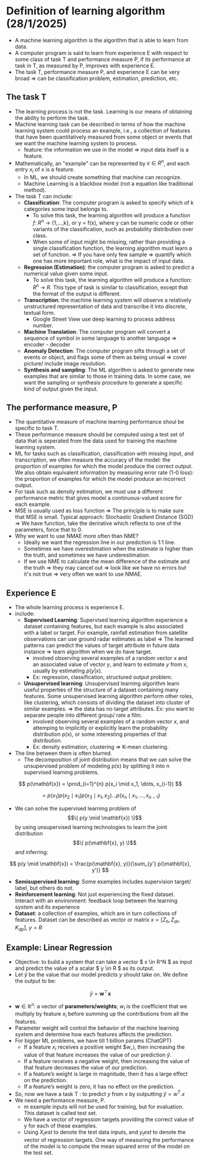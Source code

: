 # Definition of learning algorithm (28/1/2025)
* A machine learning algorithm is the algorithm that is able to learn from data.
* A computer program is said to learn from experience E with respect to some class of task T and performance measure P, if its performance at task in T, as measured by P, improves with experience E.
* The task T, performance measure P, and experience E can be very broad => can be classification problem, estimation, prediction, etc.
## The task T
* The learning process is not the task. Learning is our means of obtaining the ability to perform the task.
* Machine learning task can be described in terms of how the machine learning system could process an example, i.e., a collection of features that have been quantitatively measured from some object or events that we want the machine learning system to process.
  * feature: the information we use in the model => input data itself is a feature. 
* Mathematically, an "example" can be represented by $x \in R^n$, and each entry $x_i$ of x is a feature.
  * In ML, we should create something that machine can recognize.
  * Machine Learning is a blackbox model (not a equation like traditional method).
* The task T can include:
  * **Classification**: The computer program is asked to specify which of k categories some input belongs to.
    * To solve this task, the learning algorithm will produce a function $f$: $R^n$ -> {1,...,k}, or y = f(x), where y can be numeric code or other variants of the classification, such as probability distribution over class.
    * When some of input might be missing, rather than providing a single classification function, the learning algorithm must learn a set of function. => If you have only few sample => quantify which one has more important role, what is the impact of input data.
  * **Regression (Estimation)**: the computer program is asked to predict a numerical value given some input.
    * To solve this task, the learning algorithm will produce a function: $R^n$ -> $R$. This type of task is similar to classification, except that the format of the output is different.
  * **Transcription**: the machine learning system will observe a relatively unstructured representation of data and transcribe it into discrete, textual form.
    * Google Street View use deep learning to process address number.
  * **Machine Translation**: The computer program will convert a sequence of symbol in some language to another language => encoder - decoder
  * **Anomaly Detection**: The computer program sifts through a set of events or object, and flags some of them as being unsual => cover picture/ include image resolution.
  * **Synthesis and sampling**: The ML algorithm is asked to generate new examples that are similar to those in training data. In some case, we want the sampling or synthesis procedure to generate a specific kind of output given the input.
## The performance measure, P
* The quantitative measure of machine learning performance shoul be specific to task T.
* These performance measure should be computed using a test set of data that is seperated from the data used for training the machine learning system.
* ML for tasks such as classification, classification with missing input, and transcription, we often measure the accuracy of the model: the proportion of examples for which the model produce the correct output. We also obtain equivalent information by measuring error rate (1-0 loss): the proportion of examples for which the model produce an incorrect output.
* For task such as density estimation, we must use a different performance metric that gives model a continuous-valued score for each example.
* MSE is usually used as loss function => The principle is to make sure that MSE is small. Typical approach: Stochastic Gradient Distance (SGD) => We have function, take the derirative which reflects to one of the parameters, force that to 0.
* Why we want to use NMAE more often than NME?
  * Ideally we want the regression line in our prediction is 1:1 line.
  * Sometimes we have overestimation when the estimate is higher than the truth, and sometimes we have underestimation.
  * If we use NME to calculate the mean difference of the estimate and the truth => they may cancel out => look like we have no errors but it's not true => very often we want to use NMAE.       
## Experience E
* The whole learning process is experience E.
* include:
  * **Supervised Learning**: Supervised learning algorithm experience a dataset containing features, but each example is also associated with a label or target. For example, rainfall estimation from satellite observations can use ground radar estimates as label => The learned patterns can predict the values of target attribute in future data instance => learn algorithm when we do have target.
    * involved observing several examples of a random vector $x$ and an associated value of vector $y$, and learn to estimate $y$ from $x$, usually by estimating $p(y|x)$.
    * Ex: regression, classification, structured output problem.
  * **Unsupervised learning**: Unsupervised learning algorithm learn useful properties of the structure of a dataset containing many features. Some unsupervised learning algorithm perform other roles, like clustering, which consists of dividing the dataset into cluster of similar examples. => the data has no target attributes. Ex: you want to separate people into different group/ rate a film.
    * involved observing several examples of a random vector $x$, and attemping to implicitly or explicitly learn the probability distribution p(x), or some interesting properties of that distribution.
    * Ex: density estimation, clustering => K-mean clustering.
* The line between them is often blurred.
  * The decomposition of joint distribution means that we can solve the unsupervised problem of modeling p(x) by splitting it into n supervised learning problems.
  
$$
p(\mathbf{x}) = \prod_{i=1}^{n} p(x_i \mid x_1, \dots, x_{i-1})
$$

$$
= p(x_1) p(x_2 \mid x_1) p(x_3 \mid x_1, x_2) \dots p(x_n \mid x_1, \dots, x_{n-1})
$$


  * We can solve the supervised learning problem of $$\( p(y \mid \mathbf{x}) \)$$ by using unsupervised learning technologies to learn the joint distribution $$\( p(\mathbf{x}, y) \)$$ and inferring:

$$
p(y \mid \mathbf{x}) = \frac{p(\mathbf{x}, y)}{\sum_{y'} p(\mathbf{x}, y')}
$$
  * **Semisupervised learning**: Some examples includes supervision target/ label, but others do not.
  * **Reinforcement learning**: Not just experiencing the fixed dataset. Interact with an environment: feedback loop between the learning system and its experience
  * **Dataset**: a collection of examples, which are in turn collections of features. Dataset can be described as vector or matrix $x = \left[ Z_h, Z_{dr}, K_{dp} \right], \ y = R$
## Example: Linear Regression 
* Objective: to build a system that can take a vector $ x \in R^N $ as input and predict the value of a scalar $ y \in R $ as its output.
* Let $\hat{y}$ be the value that our model predicts $y$ should take on. We define the output to be:

$$
\hat{y} = \mathbf{w}^\top \mathbf{x}
$$

* $\mathbf{w} \in \mathbb{R}^n$: a vector of **parameters/weights**; $w_i$ is the coefficient that we multiply by feature $x_i$ before summing up the contributions from all the features.
* Parameter weight will control the behavior of the machine learning system and determine how each features affects the prediction.
* For bigger ML problems, we have till 1 billion params (ChatGPT)
  * If a feature $x_i$ receives a positive weight $w_i, then increasing the value of that feature increases the value of our prediction $\hat{y}$.
  * If a feature receives a negative weight, then increasing the value of that feature decreases the value of our prediction.
  * If a feature’s weight is large in magnitude, then it has a large effect on the prediction.
  * If a feature’s weight is zero, it has no effect on the prediction.
* So, now we have a task T : to predict $y$ from $x$ by outputting $\hat{y} = w^T.x$
* We need a performance measure, P.
  * m example inputs will not be used for training, but for evaluation. This dataset is called test set.
  * We have a vector of regression targets providing the correct value of y for each of these examples.
  * Using $X_test$ to denote the test data inputs, and $y_test$ to denote the vector of regression targets. One way of measuring the performance of the model is to compute the mean squared error of the model on the test set. 

